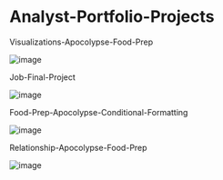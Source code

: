 # Analyst-Portfolio-Projects

Visualizations-Apocolypse-Food-Prep

![image](https://github.com/user-attachments/assets/641f2f25-8c47-4d3a-9b38-272ee91d3cc2)


Job-Final-Project

![image](https://github.com/user-attachments/assets/4fd9d69a-dbc9-40c2-be69-e6606e9923df)


Food-Prep-Apocolypse-Conditional-Formatting

![image](https://github.com/user-attachments/assets/488796e4-f675-4081-a58d-11526b1651a8)


Relationship-Apocolypse-Food-Prep

![image](https://github.com/user-attachments/assets/5cce4bbf-970b-4597-8d1e-7e96fe5b6573)
